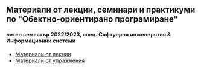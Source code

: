 ## Материали от лекции, семинари и практикуми по "Обектно-ориентирано програмиране"
#### летен семестър 2022/2023, спец. Софтуерно инженерство & Информационни системи
- [Материали oт лекции](https://github.com/Justsvetoslavov/Object-oriented_programming_FMI/tree/master/Lectures)
- [Материали от упражнения](https://github.com/Justsvetoslavov/Object-oriented_programming_FMI/tree/master/Seminars)